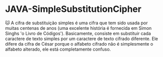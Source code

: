# JAVA-SimpleSubstitutionCipher
:cat: A cifra de substituição simples é uma cifra que tem sido usada por muitas centenas de anos (uma excelente história é fornecida em Simon Singhs 'o Livro de Códigos'). Basicamente, consiste em substituir cada caractere de texto simples por um caractere de texto cifrado diferente. Ele difere da cifra de César porque o alfabeto cifrado não é simplesmente o alfabeto alterado, ele está completamente confuso.
